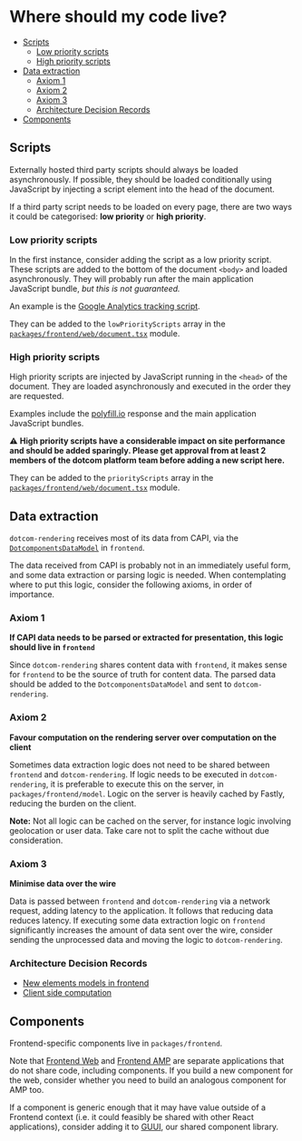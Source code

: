 # Where should my code live?

<!-- START doctoc generated TOC please keep comment here to allow auto update -->
<!-- DON'T EDIT THIS SECTION, INSTEAD RE-RUN doctoc TO UPDATE -->
<!-- Automatically created with yarn run createtoc and on push hook -->

- [Scripts](#scripts)
  - [Low priority scripts](#low-priority-scripts)
  - [High priority scripts](#high-priority-scripts)
- [Data extraction](#data-extraction)
  - [Axiom 1](#axiom-1)
  - [Axiom 2](#axiom-2)
  - [Axiom 3](#axiom-3)
  - [Architecture Decision Records](#architecture-decision-records)
- [Components](#components)

<!-- END doctoc generated TOC please keep comment here to allow auto update -->

## Scripts

Externally hosted third party scripts should always be loaded asynchronously. If possible, they should be loaded conditionally using JavaScript by injecting a script element into the head of the document.

If a third party script needs to be loaded on every page, there are two ways it could be categorised: **low priority** or **high priority**.

### Low priority scripts

In the first instance, consider adding the script as a low priority script. These scripts are added to the bottom of the document `<body>` and loaded asynchronously. They will probably run after the main application JavaScript bundle, _but this is not guaranteed._

An example is the [Google Analytics tracking script](https://developers.google.com/analytics/devguides/collection/analyticsjs/).

They can be added to the `lowPriorityScripts` array in the [`packages/frontend/web/document.tsx`](https://github.com/guardian/dotcom-rendering/blob/master/packages/frontend/web/document.tsx) module.

### High priority scripts

High priority scripts are injected by JavaScript running in the `<head>` of the document. They are loaded asynchronously and executed in the order they are requested. 

Examples include the [polyfill.io](https://polyfill.io) response and the main application JavaScript bundles.

⚠️ **High priority scripts have a considerable impact on site performance and should be added sparingly. Please get approval from at least 2 members of the dotcom platform team before adding a new script here.**

They can be added to the `priorityScripts` array in the [`packages/frontend/web/document.tsx`](https://github.com/guardian/dotcom-rendering/blob/master/packages/frontend/web/document.tsx) module.

## Data extraction

`dotcom-rendering` receives most of its data from CAPI, via the [`DotcomponentsDataModel`](https://github.com/guardian/frontend/blob/master/article/app/model/dotcomponents/DotcomponentsDataModel.scala) in `frontend`.

The data received from CAPI is probably not in an immediately useful form, and some data extraction or parsing logic is needed. When contemplating where to put this logic, consider the following axioms, in order of importance.

### Axiom 1

**If CAPI data needs to be parsed or extracted for presentation, this logic should live in `frontend`**

Since `dotcom-rendering` shares content data with `frontend`, it makes sense for `frontend` to be the source of truth for content data. The parsed data should be added to the `DotcomponentsDataModel` and sent to `dotcom-rendering`.

### Axiom 2

**Favour computation on the rendering server over computation on the client**

Sometimes data extraction logic does not need to be shared between `frontend` and `dotcom-rendering`. If logic needs to be executed in `dotcom-rendering`, it is preferable to execute this on the server, in `packages/frontend/model`. Logic on the server is heavily cached by Fastly, reducing the burden on the client.

**Note:** Not all logic can be cached on the server, for instance logic involving geolocation or user data. Take care not to split the cache without due consideration.

### Axiom 3

**Minimise data over the wire**

Data is passed between `frontend` and `dotcom-rendering` via a network request, adding latency to the application. It follows that reducing data reduces latency. If executing some data extraction logic on `frontend` significantly increases the amount of data sent over the wire, consider sending the unprocessed data and moving the logic to `dotcom-rendering`.

### Architecture Decision Records

- [New elements models in frontend](../architecture/013-new-elements-models-in-frontend.md)
- [Client side computation](../architecture/016-client-side-computation.md)

## Components

Frontend-specific components live in `packages/frontend`. 

Note that [Frontend Web](../../packages/frontend/web) and [Frontend AMP](../../packages/frontend/amp) are separate applications that do not share code, including components. If you build a new component for the web, consider whether you need to build an analogous component for AMP too.

If a component is generic enough that it may have value outside of a Frontend context (i.e. it could feasibly be shared with other React applications), consider adding it to [GUUI](../../packages/guui), our shared component library.
